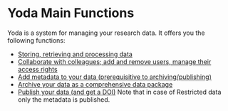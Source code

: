 # Yoda Main Functions

Yoda is a system for managing your research data. It offers you the following functions:

- [Storing, retrieving and processing data](Storing-data.html)
- [Collaborate with colleagues; add and remove users, manage their access rights](User-management.html)
- [Add metadata to your data (prerequisitive to archiving/publishing)](Add-metadata.html)
- [Archive your data as a comprehensive data package](Archiving.html)
- [Publish your data (and get a DOI)](Publishing.html) Note that in case of Restricted data only the metadata is published.

